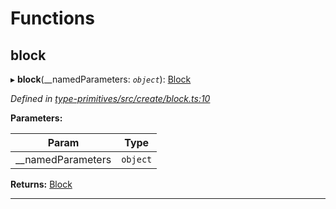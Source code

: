 

# Functions

<a id="block"></a>

##  block

▸ **block**(__namedParameters: *`object`*): [Block](_type_primitives_src_block_d_.md#block)

*Defined in [type-primitives/src/create/block.ts:10](https://github.com/polkadot-js/api/blob/ef78f2a/packages/type-primitives/src/create/block.ts#L10)*

**Parameters:**

| Param | Type |
| ------ | ------ |
| __namedParameters | `object` |

**Returns:** [Block](_type_primitives_src_block_d_.md#block)

___

